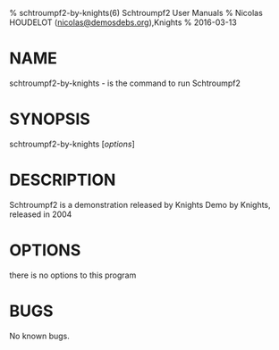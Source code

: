 % schtroumpf2-by-knights(6) Schtroumpf2 User Manuals
% Nicolas HOUDELOT (nicolas@demosdebs.org),Knights
% 2016-03-13

# NAME
schtroumpf2-by-knights - is the command to run Schtroumpf2 

# SYNOPSIS
schtroumpf2-by-knights [*options*]

# DESCRIPTION
Schtroumpf2  is a demonstration released by Knights
Demo by Knights, released in 2004

# OPTIONS
there is no options to this program

# BUGS
No known bugs.
